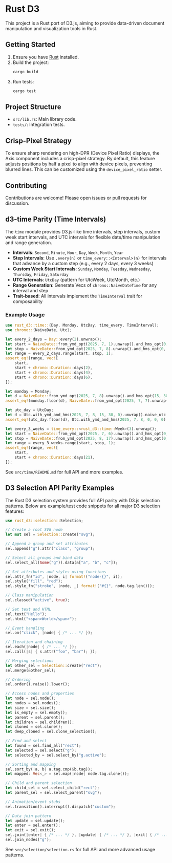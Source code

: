 # Rust D3

This project is a Rust port of D3.js, aiming to provide data-driven document manipulation and visualization tools in Rust.

## Getting Started

1. Ensure you have [Rust](https://www.rust-lang.org/tools/install) installed.
2. Build the project:
   ```sh
   cargo build
   ```
3. Run tests:
   ```sh
   cargo test
   ```

## Project Structure
- `src/lib.rs`: Main library code.
- `tests/`: Integration tests.

## Crisp-Pixel Strategy
To ensure sharp rendering on high-DPR (Device Pixel Ratio) displays, the Axis component includes a crisp-pixel strategy. By default, this feature adjusts positions by half a pixel to align with device pixels, preventing blurred lines. This can be customized using the `device_pixel_ratio` setter.

## Contributing
Contributions are welcome! Please open issues or pull requests for discussion.

## d3-time Parity (Time Intervals)

The `time` module provides D3.js-like time intervals, step intervals, custom week start intervals, and UTC intervals for flexible date/time manipulation and range generation.

- **Intervals**: `Second`, `Minute`, `Hour`, `Day`, `Week`, `Month`, `Year`
- **Step Intervals**: Use `.every(n)` or `time_every::<Interval>(n)` for intervals that advance by a custom step (e.g., every 2 days, every 3 weeks)
- **Custom Week Start Intervals**: `Sunday`, `Monday`, `Tuesday`, `Wednesday`, `Thursday`, `Friday`, `Saturday`
- **UTC Intervals**: `UtcDay` (pattern for UtcWeek, UtcMonth, etc.)
- **Range Generation**: Generate Vecs of `chrono::NaiveDateTime` for any interval and step
- **Trait-based**: All intervals implement the `TimeInterval` trait for composability

### Example Usage

```rust
use rust_d3::time::{Day, Monday, UtcDay, time_every, TimeInterval};
use chrono::{NaiveDate, Utc};

let every_2_days = Day::every(2).unwrap();
let start = NaiveDate::from_ymd_opt(2025, 7, 1).unwrap().and_hms_opt(0, 0, 0).unwrap();
let stop = NaiveDate::from_ymd_opt(2025, 7, 8).unwrap().and_hms_opt(0, 0, 0).unwrap();
let range = every_2_days.range(start, stop, 1);
assert_eq!(range, vec![
    start,
    start + chrono::Duration::days(2),
    start + chrono::Duration::days(4),
    start + chrono::Duration::days(6),
]);

let monday = Monday;
let d = NaiveDate::from_ymd_opt(2025, 7, 8).unwrap().and_hms_opt(15, 30, 0).unwrap();
assert_eq!(monday.floor(d), NaiveDate::from_ymd_opt(2025, 7, 7).unwrap().and_hms_opt(0, 0, 0).unwrap());

let utc_day = UtcDay;
let d = Utc.with_ymd_and_hms(2025, 7, 8, 15, 30, 0).unwrap().naive_utc();
assert_eq!(utc_day.floor(d), Utc.with_ymd_and_hms(2025, 7, 8, 0, 0, 0).unwrap().naive_utc());

let every_3_weeks = time_every::<rust_d3::time::Week>(3).unwrap();
let start = NaiveDate::from_ymd_opt(2025, 7, 6).unwrap().and_hms_opt(0, 0, 0).unwrap();
let stop = NaiveDate::from_ymd_opt(2025, 8, 17).unwrap().and_hms_opt(0, 0, 0).unwrap();
let range = every_3_weeks.range(start, stop, 1);
assert_eq!(range, vec![
    start,
    start + chrono::Duration::days(21),
]);
```

See `src/time/README.md` for full API and more examples.

## D3 Selection API Parity Examples

The Rust D3 selection system provides full API parity with D3.js selection patterns. Below are example/test code snippets for all major D3 selection features:

```rust
use rust_d3::selection::Selection;

// Create a root SVG node
let mut sel = Selection::create("svg");

// Append a group and set attributes
sel.append("g").attr("class", "group");

// Select all groups and bind data
sel.select_all(Some("g")).data(&["a", "b", "c"]);

// Set attributes and styles using functions
sel.attr_fn("id", |node, i| format!("node-{}", i));
sel.style("fill", "red");
sel.style_fn("stroke", |node, _| format!("#{}", node.tag.len()));

// Class manipulation
sel.classed("active", true);

// Set text and HTML
sel.text("Hello");
sel.html("<span>World</span>");

// Event handling
sel.on("click", |node| { /* ... */ });

// Iteration and chaining
sel.each(|node| { /* ... */ });
sel.call(|s| { s.attr("foo", "bar"); });

// Merging selections
let other_sel = Selection::create("rect");
sel.merge(&other_sel);

// Ordering
sel.order().raise().lower();

// Access nodes and properties
let node = sel.node();
let nodes = sel.nodes();
let size = sel.size();
let is_empty = sel.empty();
let parent = sel.parent();
let children = sel.children();
let cloned = sel.clone();
let deep_cloned = sel.clone_selection();

// Find and select
let found = sel.find_all("rect");
let selected = sel.select("g");
let selected_by = sel.select_by("g.active");

// Sorting and mapping
sel.sort_by(|a, b| a.tag.cmp(&b.tag));
let mapped: Vec<_> = sel.map(|node| node.tag.clone());

// Child and parent selection
let child_sel = sel.select_child("rect");
let parent_sel = sel.select_parent("svg");

// Animation/event stubs
sel.transition().interrupt().dispatch("custom");

// Data join pattern
let update = sel.update();
let enter = sel.enter();
let exit = sel.exit();
sel.join(|enter| { /* ... */ }, |update| { /* ... */ }, |exit| { /* ... */ });
sel.join_nodes("g");
```

See `src/selection/selection.rs` for full API and more advanced usage patterns.
